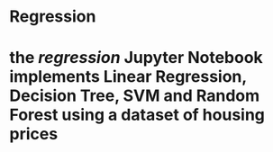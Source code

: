 # Regression

# the *regression* Jupyter Notebook implements Linear Regression, Decision Tree, SVM and Random Forest using a dataset of housing prices
